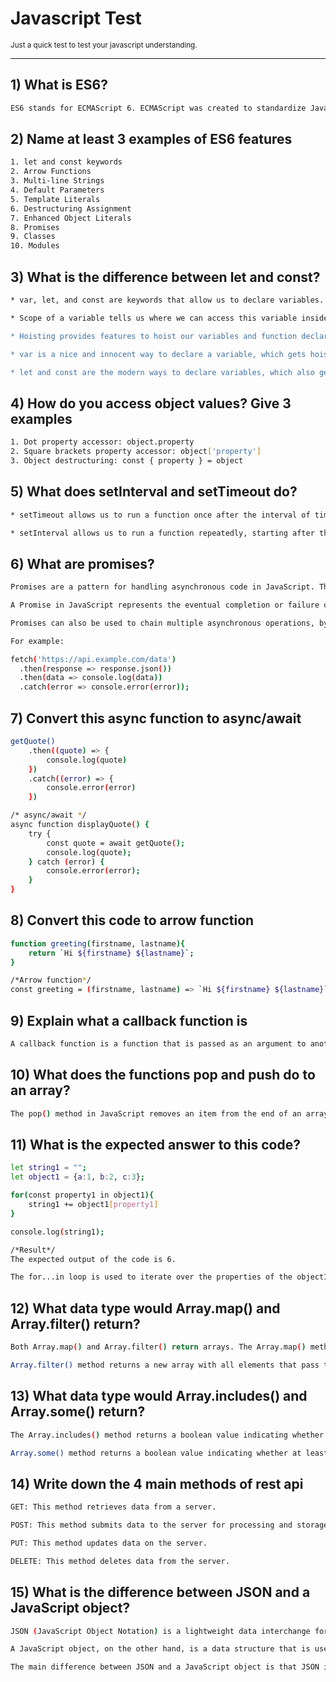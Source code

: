 # Javascript Test

<small>Just a quick test to test your javascript understanding.</small>
___

## 1) What is ES6?

```bash
ES6 stands for ECMAScript 6. ECMAScript was created to standardize JavaScript, and ES6 is the 6th version of ECMAScript, it was published in 2015, and is also known as ECMAScript 2015.
```

## 2) Name at least 3 examples of ES6 features

```bash
1. let and const keywords
2. Arrow Functions
3. Multi-line Strings
4. Default Parameters
5. Template Literals
6. Destructuring Assignment
7. Enhanced Object Literals
8. Promises
9. Classes
10. Modules
```

## 3) What is the difference between let and const?

```bash
* var, let, and const are keywords that allow us to declare variables.

* Scope of a variable tells us where we can access this variable inside our code and where we can't. It is one of the decisive reasons for the difference between let and var and const in javascript.

* Hoisting provides features to hoist our variables and function declaration to the top of its scope before code execution.

* var is a nice and innocent way to declare a variable, which gets hoisted to the top of the scope.

* let and const are the modern ways to declare variables, which also get hoisted but don't initialize.
```

## 4) How do you access object values? Give 3 examples

```bash
1. Dot property accessor: object.property
2. Square brackets property accessor: object['property']
3. Object destructuring: const { property } = object
```

## 5) What does setInterval and setTimeout do?

```bash
* setTimeout allows us to run a function once after the interval of time. 

* setInterval allows us to run a function repeatedly, starting after the interval of time, then repeating continuously at that interval.
```

## 6) What are promises?

```bash
Promises are a pattern for handling asynchronous code in JavaScript. They provide a way to register callbacks for handling the eventual success or failure of an asynchronous operation, without having to pass around callbacks or handle multiple return values.

A Promise in JavaScript represents the eventual completion or failure of an asynchronous operation, and its resulting value. Promises have a then method, which allows you to register callbacks to be notified when the operation is complete, either successfully or with an error.

Promises can also be used to chain multiple asynchronous operations, by returning a new Promise in the then method. The returned Promise will resolve when the asynchronous operation it represents is complete. This allows you to write clean, readable, and composable asynchronous code.

For example:

fetch('https://api.example.com/data')
  .then(response => response.json())
  .then(data => console.log(data))
  .catch(error => console.error(error));
```

## 7) Convert this async function to async/await

```bash
getQuote()
    .then((quote) => {
        console.log(quote)
    })
    .catch((error) => {
        console.error(error)
    })

/* async/await */
async function displayQuote() {
    try {
        const quote = await getQuote();
        console.log(quote);
    } catch (error) {
        console.error(error);
    }
}
```

## 8) Convert this code to arrow function

```bash
function greeting(firstname, lastname){
    return `Hi ${firstname} ${lastname}`;
}

/*Arrow function*/
const greeting = (firstname, lastname) => `Hi ${firstname} ${lastname}`;
```

## 9) Explain what a callback function is

```bash
A callback function is a function that is passed as an argument to another function, to be “called back” at a later time. A function that accepts other functions as arguments is called a higher-order function, which contains the logic for when the callback function gets executed. It’s the combination of these two that allow us to extend our functionality.
```

## 10) What does the functions pop and push do to an array?

```bash
The pop() method in JavaScript removes an item from the end of an array, whereas the push() method adds an item to the end of an array. The returning value of the pop() method is the item that is removed from the array.
```

## 11) What is the expected answer to this code?

```bash
let string1 = "";
let object1 = {a:1, b:2, c:3};

for(const property1 in object1){
    string1 += object1[property1]
}

console.log(string1);

/*Result*/
The expected output of the code is 6.

The for...in loop is used to iterate over the properties of the object1 object. The string1 variable is concatenated with the value of each property in the object using the += operator. After the loop, the value of string1 is "123", which is the string representation of the sum of the values of all properties in object1.
```

## 12) What data type would Array.map() and Array.filter() return?

```bash
Both Array.map() and Array.filter() return arrays. The Array.map() method returns a new array with the results of calling a provided function on every element in the calling array,.

Array.filter() method returns a new array with all elements that pass the test implemented by the provided function.
```

## 13) What data type would Array.includes() and Array.some() return?

```bash
The Array.includes() method returns a boolean value indicating whether an array includes a certain element.

Array.some() method returns a boolean value indicating whether at least one element in the array passes the test implemented by the provided function.
```

## 14) Write down the 4 main methods of rest api

```bash
GET: This method retrieves data from a server.

POST: This method submits data to the server for processing and storage.

PUT: This method updates data on the server.

DELETE: This method deletes data from the server.
```

## 15) What is the difference between JSON and a JavaScript object?

```bash
JSON (JavaScript Object Notation) is a lightweight data interchange format that is used to transmit data between a server and a client or between different systems. JSON is a text-based format, and its syntax is similar to that of a JavaScript object literal.

A JavaScript object, on the other hand, is a data structure that is used to store and manage data in a programmatic manner. JavaScript objects are defined using curly braces {} and can contain properties and methods.

The main difference between JSON and a JavaScript object is that JSON is a text-based format that can be used to exchange data between different systems, while a JavaScript object is a data structure that is used within JavaScript programs. JSON data can be easily converted to a JavaScript object, and vice versa, using JSON.parse() and JSON.stringify() functions.
```